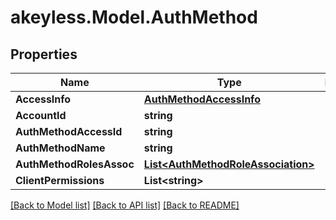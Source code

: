 # akeyless.Model.AuthMethod
## Properties

Name | Type | Description | Notes
------------ | ------------- | ------------- | -------------
**AccessInfo** | [**AuthMethodAccessInfo**](AuthMethodAccessInfo.md) |  | [optional] 
**AccountId** | **string** |  | [optional] 
**AuthMethodAccessId** | **string** |  | [optional] 
**AuthMethodName** | **string** |  | [optional] 
**AuthMethodRolesAssoc** | [**List&lt;AuthMethodRoleAssociation&gt;**](AuthMethodRoleAssociation.md) |  | [optional] 
**ClientPermissions** | **List&lt;string&gt;** |  | [optional] 

[[Back to Model list]](../README.md#documentation-for-models) [[Back to API list]](../README.md#documentation-for-api-endpoints) [[Back to README]](../README.md)

